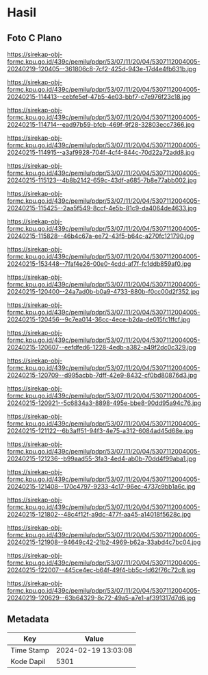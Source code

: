 # Hasil

## Foto C Plano

https://sirekap-obj-formc.kpu.go.id/439c/pemilu/pdpr/53/07/11/20/04/5307112004005-20240219-120405--361806c8-7cf2-425d-943e-17d4e4fb631b.jpg

https://sirekap-obj-formc.kpu.go.id/439c/pemilu/pdpr/53/07/11/20/04/5307112004005-20240215-114413--cebfe5ef-47b5-4e03-bbf7-c7e976f23c18.jpg

https://sirekap-obj-formc.kpu.go.id/439c/pemilu/pdpr/53/07/11/20/04/5307112004005-20240215-114714--ead97b59-bfcb-469f-9f28-32803ecc7366.jpg

https://sirekap-obj-formc.kpu.go.id/439c/pemilu/pdpr/53/07/11/20/04/5307112004005-20240215-114915--a3af9928-704f-4cf4-844c-70d22a72add8.jpg

https://sirekap-obj-formc.kpu.go.id/439c/pemilu/pdpr/53/07/11/20/04/5307112004005-20240215-115123--4b8b2142-659c-43df-a685-7b8e77abb002.jpg

https://sirekap-obj-formc.kpu.go.id/439c/pemilu/pdpr/53/07/11/20/04/5307112004005-20240215-115425--2aa5f549-8ccf-4e5b-81c9-da4064de4633.jpg

https://sirekap-obj-formc.kpu.go.id/439c/pemilu/pdpr/53/07/11/20/04/5307112004005-20240215-115828--46b4c67a-ee72-43f5-b64c-a270fc121790.jpg

https://sirekap-obj-formc.kpu.go.id/439c/pemilu/pdpr/53/07/11/20/04/5307112004005-20240215-153448--7faf4e26-00e0-4cdd-af7f-fc1ddb859af0.jpg

https://sirekap-obj-formc.kpu.go.id/439c/pemilu/pdpr/53/07/11/20/04/5307112004005-20240215-120400--24a7ad0b-b0a9-4733-880b-f0cc00d2f352.jpg

https://sirekap-obj-formc.kpu.go.id/439c/pemilu/pdpr/53/07/11/20/04/5307112004005-20240215-120456--9c7ea014-36cc-4ece-b2da-de015fc1ffcf.jpg

https://sirekap-obj-formc.kpu.go.id/439c/pemilu/pdpr/53/07/11/20/04/5307112004005-20240215-120607--eefdfed6-1228-4edb-a382-a49f2dc0c329.jpg

https://sirekap-obj-formc.kpu.go.id/439c/pemilu/pdpr/53/07/11/20/04/5307112004005-20240215-120709--d995acbb-7dff-42e9-8432-cf0bd80876d3.jpg

https://sirekap-obj-formc.kpu.go.id/439c/pemilu/pdpr/53/07/11/20/04/5307112004005-20240215-120921--5c6834a3-8898-495e-bbe8-90dd95a94c76.jpg

https://sirekap-obj-formc.kpu.go.id/439c/pemilu/pdpr/53/07/11/20/04/5307112004005-20240215-121122--6b3aff51-94f3-4e75-a312-6084ad45d68e.jpg

https://sirekap-obj-formc.kpu.go.id/439c/pemilu/pdpr/53/07/11/20/04/5307112004005-20240215-121236--b99aad55-3fa3-4ed4-ab0b-70dd4f99aba1.jpg

https://sirekap-obj-formc.kpu.go.id/439c/pemilu/pdpr/53/07/11/20/04/5307112004005-20240215-121408--170c4797-9233-4c17-96ec-4737c9bb1a6c.jpg

https://sirekap-obj-formc.kpu.go.id/439c/pemilu/pdpr/53/07/11/20/04/5307112004005-20240215-121802--48c4f12f-a9dc-477f-aa45-a14018f5628c.jpg

https://sirekap-obj-formc.kpu.go.id/439c/pemilu/pdpr/53/07/11/20/04/5307112004005-20240215-121908--94649c42-21b2-4969-b62a-33abd4c7bc04.jpg

https://sirekap-obj-formc.kpu.go.id/439c/pemilu/pdpr/53/07/11/20/04/5307112004005-20240215-122007--445ce4ec-b64f-49f4-bb5c-fd62f76c72c8.jpg

https://sirekap-obj-formc.kpu.go.id/439c/pemilu/pdpr/53/07/11/20/04/5307112004005-20240219-120629--63b64329-8c72-49a5-a7e1-af391317d7d6.jpg


## Metadata

| Key        | Value               |
| ---------- | ------------------- |
| Time Stamp | 2024-02-19 13:03:08 |
| Kode Dapil | 5301                |



